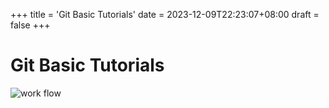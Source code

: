 +++
title = 'Git Basic Tutorials'
date = 2023-12-09T22:23:07+08:00
draft = false
+++
# Git Basic Tutorials
![work flow](https://aoimojiu.github.io/images/git_base.png)